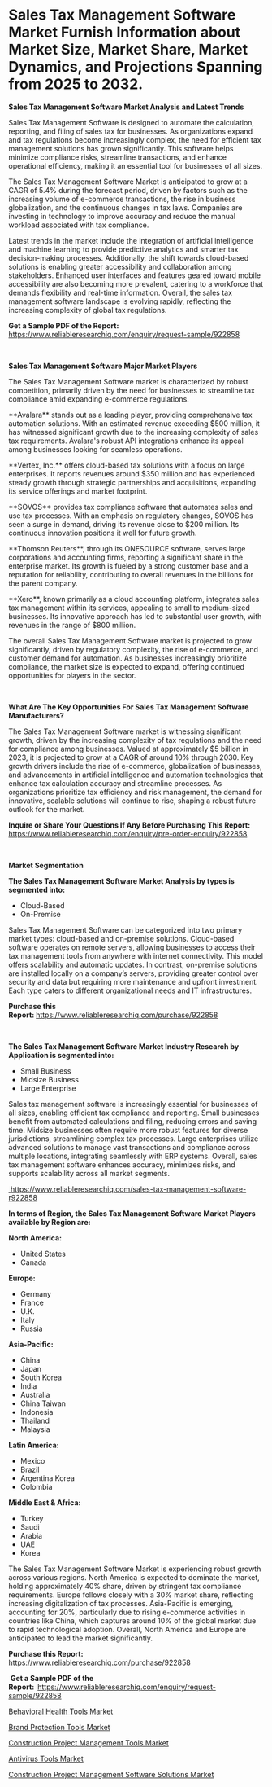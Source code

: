 <p><h1>Sales Tax Management Software Market Furnish Information about Market Size, Market Share, Market Dynamics, and Projections Spanning from 2025 to 2032.</h1></p><p><strong>Sales Tax Management Software Market Analysis and Latest Trends</strong></p>
<p><p>Sales Tax Management Software is designed to automate the calculation, reporting, and filing of sales tax for businesses. As organizations expand and tax regulations become increasingly complex, the need for efficient tax management solutions has grown significantly. This software helps minimize compliance risks, streamline transactions, and enhance operational efficiency, making it an essential tool for businesses of all sizes.</p><p>The Sales Tax Management Software Market is anticipated to grow at a CAGR of 5.4% during the forecast period, driven by factors such as the increasing volume of e-commerce transactions, the rise in business globalization, and the continuous changes in tax laws. Companies are investing in technology to improve accuracy and reduce the manual workload associated with tax compliance. </p><p>Latest trends in the market include the integration of artificial intelligence and machine learning to provide predictive analytics and smarter tax decision-making processes. Additionally, the shift towards cloud-based solutions is enabling greater accessibility and collaboration among stakeholders. Enhanced user interfaces and features geared toward mobile accessibility are also becoming more prevalent, catering to a workforce that demands flexibility and real-time information. Overall, the sales tax management software landscape is evolving rapidly, reflecting the increasing complexity of global tax regulations.</p></p>
<p><strong>Get a Sample PDF of the Report:&nbsp;</strong> <a href="https://www.reliableresearchiq.com/enquiry/request-sample/922858?utm_campaign=99&utm_medium=2&utm_source=Github&utm_content=ia&utm_term=07032025&utm_id=sales-tax-management-software">https://www.reliableresearchiq.com/enquiry/request-sample/922858</a></p>
<p>&nbsp;</p>
<p><strong>Sales Tax Management Software Major Market Players</strong></p>
<p><p>The Sales Tax Management Software market is characterized by robust competition, primarily driven by the need for businesses to streamline tax compliance amid expanding e-commerce regulations.</p><p>**Avalara** stands out as a leading player, providing comprehensive tax automation solutions. With an estimated revenue exceeding $500 million, it has witnessed significant growth due to the increasing complexity of sales tax requirements. Avalara's robust API integrations enhance its appeal among businesses looking for seamless operations.</p><p>**Vertex, Inc.** offers cloud-based tax solutions with a focus on large enterprises. It reports revenues around $350 million and has experienced steady growth through strategic partnerships and acquisitions, expanding its service offerings and market footprint.</p><p>**SOVOS** provides tax compliance software that automates sales and use tax processes. With an emphasis on regulatory changes, SOVOS has seen a surge in demand, driving its revenue close to $200 million. Its continuous innovation positions it well for future growth.</p><p>**Thomson Reuters**, through its ONESOURCE software, serves large corporations and accounting firms, reporting a significant share in the enterprise market. Its growth is fueled by a strong customer base and a reputation for reliability, contributing to overall revenues in the billions for the parent company.</p><p>**Xero**, known primarily as a cloud accounting platform, integrates sales tax management within its services, appealing to small to medium-sized businesses. Its innovative approach has led to substantial user growth, with revenues in the range of $800 million.</p><p>The overall Sales Tax Management Software market is projected to grow significantly, driven by regulatory complexity, the rise of e-commerce, and customer demand for automation. As businesses increasingly prioritize compliance, the market size is expected to expand, offering continued opportunities for players in the sector.</p></p>
<p>&nbsp;</p>
<p><strong>What Are The Key Opportunities For Sales Tax Management Software Manufacturers?</strong></p>
<p><p>The Sales Tax Management Software market is witnessing significant growth, driven by the increasing complexity of tax regulations and the need for compliance among businesses. Valued at approximately $5 billion in 2023, it is projected to grow at a CAGR of around 10% through 2030. Key growth drivers include the rise of e-commerce, globalization of businesses, and advancements in artificial intelligence and automation technologies that enhance tax calculation accuracy and streamline processes. As organizations prioritize tax efficiency and risk management, the demand for innovative, scalable solutions will continue to rise, shaping a robust future outlook for the market.</p></p>
<p><strong>Inquire or Share Your Questions If Any Before Purchasing This Report:</strong> <a href="https://www.reliableresearchiq.com/enquiry/pre-order-enquiry/922858?utm_campaign=99&utm_medium=2&utm_source=Github&utm_content=ia&utm_term=07032025&utm_id=sales-tax-management-software">https://www.reliableresearchiq.com/enquiry/pre-order-enquiry/922858</a></p>
<p>&nbsp;</p>
<p><strong>Market Segmentation</strong></p>
<p><strong>The Sales Tax Management Software Market Analysis by types is segmented into:</strong></p>
<p><ul><li>Cloud-Based</li><li>On-Premise</li></ul></p>
<p><p>Sales Tax Management Software can be categorized into two primary market types: cloud-based and on-premise solutions. Cloud-based software operates on remote servers, allowing businesses to access their tax management tools from anywhere with internet connectivity. This model offers scalability and automatic updates. In contrast, on-premise solutions are installed locally on a company’s servers, providing greater control over security and data but requiring more maintenance and upfront investment. Each type caters to different organizational needs and IT infrastructures.</p></p>
<p><strong>Purchase this Report:&nbsp;</strong><a href="https://www.reliableresearchiq.com/purchase/922858?utm_campaign=99&utm_medium=2&utm_source=Github&utm_content=ia&utm_term=07032025&utm_id=sales-tax-management-software">https://www.reliableresearchiq.com/purchase/922858</a></p>
<p>&nbsp;</p>
<p><strong>The Sales Tax Management Software Market Industry Research by Application is segmented into:</strong></p>
<p><ul><li>Small Business</li><li>Midsize Business</li><li>Large Enterprise</li></ul></p>
<p><p>Sales tax management software is increasingly essential for businesses of all sizes, enabling efficient tax compliance and reporting. Small businesses benefit from automated calculations and filing, reducing errors and saving time. Midsize businesses often require more robust features for diverse jurisdictions, streamlining complex tax processes. Large enterprises utilize advanced solutions to manage vast transactions and compliance across multiple locations, integrating seamlessly with ERP systems. Overall, sales tax management software enhances accuracy, minimizes risks, and supports scalability across all market segments.</p></p>
<p><a href="https://www.reliableresearchiq.com/sales-tax-management-software-r922858?utm_campaign=99&utm_medium=2&utm_source=Github&utm_content=ia&utm_term=07032025&utm_id=sales-tax-management-software">&nbsp;https://www.reliableresearchiq.com/sales-tax-management-software-r922858</a></p>
<p><strong>In terms of Region, the Sales Tax Management Software Market Players available by Region are:</strong></p>
<p>
    <p> <strong> North America: </strong>
        <ul>
            <li>United States</li>
            <li>Canada</li>
        </ul>
        </p> 
    <p> <strong> Europe: </strong>
        <ul>
            <li>Germany</li>
            <li>France</li>
            <li>U.K.</li>
            <li>Italy</li>
            <li>Russia</li>
        </ul>
        </p> 
    <p> <strong> Asia-Pacific: </strong>
        <ul>
            <li>China</li>
            <li>Japan</li>
            <li>South Korea</li>
            <li>India</li>
            <li>Australia</li>
            <li>China Taiwan</li>
            <li>Indonesia</li>
            <li>Thailand</li>
            <li>Malaysia</li>
        </ul>
        </p> 
    <p> <strong> Latin America: </strong>
        <ul>
            <li>Mexico</li>
            <li>Brazil</li>
            <li>Argentina Korea</li>
            <li>Colombia</li>
        </ul>
        </p> 
    <p> <strong> Middle East & Africa: </strong>
        <ul>
            <li>Turkey</li>
            <li>Saudi</li>
            <li>Arabia</li>
            <li>UAE</li>
            <li>Korea</li>
        </ul>
    </p>
    </p>
<p><p>The Sales Tax Management Software Market is experiencing robust growth across various regions. North America is expected to dominate the market, holding approximately 40% share, driven by stringent tax compliance requirements. Europe follows closely with a 30% market share, reflecting increasing digitalization of tax processes. Asia-Pacific is emerging, accounting for 20%, particularly due to rising e-commerce activities in countries like China, which captures around 10% of the global market due to rapid technological adoption. Overall, North America and Europe are anticipated to lead the market significantly.</p></p>
<p><strong>Purchase this Report: </strong><a href="https://www.reliableresearchiq.com/purchase/922858?utm_campaign=99&utm_medium=2&utm_source=Github&utm_content=ia&utm_term=07032025&utm_id=sales-tax-management-software">https://www.reliableresearchiq.com/purchase/922858</a></p>
<p>&nbsp;<strong>Get a Sample PDF of the Report:&nbsp;&nbsp;</strong><a href="https://www.reliableresearchiq.com/enquiry/request-sample/922858?utm_campaign=99&utm_medium=2&utm_source=Github&utm_content=ia&utm_term=07032025&utm_id=sales-tax-management-software">https://www.reliableresearchiq.com/enquiry/request-sample/922858</a></p>
<p><strong></strong></p>
<p><p><a href="https://github.com/danitkeavyx7/Market-Research-Report-List-1/blob/main/behavioral-health-tools-market.md?utm_campaign=99&utm_medium=2&utm_source=Github&utm_content=ia&utm_term=07032025&utm_id=sales-tax-management-software">Behavioral Health Tools Market</a></p><p><a href="https://github.com/moorsdorak31/Market-Research-Report-List-1/blob/main/brand-protection-tools-market.md?utm_campaign=99&utm_medium=2&utm_source=Github&utm_content=ia&utm_term=07032025&utm_id=sales-tax-management-software">Brand Protection Tools Market</a></p><p><a href="https://github.com/vespigeakexc/Market-Research-Report-List-1/blob/main/construction-project-management-tools-market.md?utm_campaign=99&utm_medium=2&utm_source=Github&utm_content=ia&utm_term=07032025&utm_id=sales-tax-management-software">Construction Project Management Tools Market</a></p><p><a href="https://github.com/taffouasaoka/Market-Research-Report-List-1/blob/main/antivirus-tools-market.md?utm_campaign=99&utm_medium=2&utm_source=Github&utm_content=ia&utm_term=07032025&utm_id=sales-tax-management-software">Antivirus Tools Market</a></p><p><a href="https://github.com/bartzthateis/Market-Research-Report-List-1/blob/main/construction-project-management-software-solutions-market.md?utm_campaign=99&utm_medium=2&utm_source=Github&utm_content=ia&utm_term=07032025&utm_id=sales-tax-management-software">Construction Project Management Software Solutions Market</a></p></p>